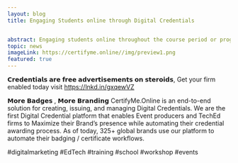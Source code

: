 ```yaml
---
layout: blog
title: Engaging Students online through Digital Credentials


abstract: Engaging students online throughout the course period or program is a significant factor for digital educational platforms. Students who fail to get engaged in the course eventually lose their focus resulting in their progress at the course or program getting hindered.
topic: news
imageLink: https://certifyme.online//img/preview1.png
featured: true
---
```

𝗖𝗿𝗲𝗱𝗲𝗻𝘁𝗶𝗮𝗹𝘀 𝗮𝗿𝗲 𝗳𝗿𝗲𝗲 𝗮𝗱𝘃𝗲𝗿𝘁𝗶𝘀𝗲𝗺𝗲𝗻𝘁𝘀 𝗼𝗻 𝘀𝘁𝗲𝗿𝗼𝗶𝗱𝘀, Get your firm enabled today visit https://lnkd.in/gxqewVZ

𝗠𝗼𝗿𝗲 𝗕𝗮𝗱𝗴𝗲𝘀 , 𝗠𝗼𝗿𝗲 𝗕𝗿𝗮𝗻𝗱𝗶𝗻𝗴
CertifyMe.Online is an end-to-end solution for creating, issuing, and managing Digital Credentials. We are the first Digital Credential platform that enables Event producers and TechEd firms to Maximize their Brand’s presence while automating their credential awarding process. As of today, 325+ global brands use our platform to automate their badging / certificate workflows.

#digitalmarketing #EdTech #training #school #workshop #events


